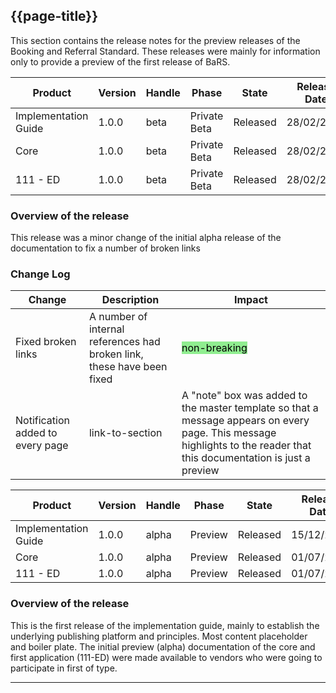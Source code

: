 ## {{page-title}}

This section contains the release notes for the preview releases of the Booking and Referral Standard. These releases were mainly for information only to provide a preview of the first release of BaRS.

<div class="bars-blg-expander">
<div class="bars-blg-expander-entry" id="v1.0.0-beta">

Product              | Version | Handle  | Phase        | State           | Release Date | Stability
---------------------|---------|---------|--------------|-----------------|--------------|----------------
Implementation Guide | 1.0.0   | beta    | Private Beta | Released        | 28/02/2023   | Volatile
Core                 | 1.0.0   | beta    | Private Beta | Released        | 28/02/2023   | Volatile
111 - ED             | 1.0.0   | beta    | Private Beta | Released        | 28/02/2023   | Volatile

### Overview of the release

This release was a minor change of the initial alpha release of the documentation to fix a number of broken links

### Change Log

| Change                                    | Description                            | Impact                          | 
|-------------------------------------------|----------------------------------------|---------------------------------|
| Fixed broken links                        | A number of internal references had broken link, these have been fixed | <mark style="background-color: LightGreen">non-breaking</mark>  |
| Notification added to every page | link-to-section    | A "note" box was added to the master template so that a message appears on every page. This message highlights to the reader that this documentation is just a preview |  <mark style="background-color: LightGreen">non-breaking</mark>  |

</div>
<div class="bars-blg-expander-entry" id="v1.0.0-alpha">

Product              | Version | Handle  | Phase        | State           | Release Date | Stability
---------------------|---------|---------|--------------|-----------------|--------------|----------------
Implementation Guide | 1.0.0   | alpha   | Preview      | Released        | 15/12/2022   | Volatile
Core                 | 1.0.0   | alpha   | Preview      | Released        | 01/07/2022   | Volatile
111 - ED             | 1.0.0   | alpha   | Preview      | Released        | 01/07/2022   | Volatile

### Overview of the release

This is the first release of the implementation guide, mainly to establish the underlying publishing platform and principles. Most content placeholder and boiler plate.
The initial preview (alpha) documentation of the core and first application (111-ED) were made available to vendors who were going to participate in first of type.
    
</div>
</div>

<hr>
<br>